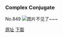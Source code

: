 ### Complex Conjugate
No.849
![图片不见了~~~](https://imgs.xkcd.com/comics/complex_conjugate.png)

[原址](https://xkcd.com//849) [下载](https://imgs.xkcd.com/comics/complex_conjugate.png)


